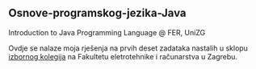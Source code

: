 ## Osnove-programskog-jezika-Java
Introduction to Java Programming Language @ FER, UniZG 

Ovdje se nalaze moja rješenja na prvih deset zadataka nastalih u sklopu [izbornog kolegija](https://www.fer.unizg.hr/en/course/itjpl) na Fakultetu eletrotehnike i računarstva u Zagrebu. 


